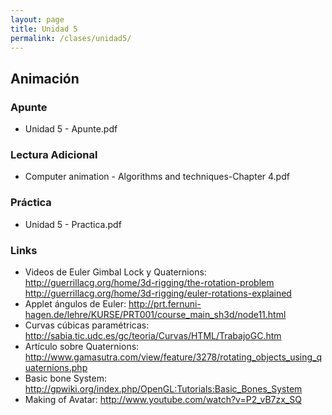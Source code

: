 ```yaml
---
layout: page
title: Unidad 5
permalink: /clases/unidad5/
---
```

## Animación

### Apunte

* Unidad 5 - Apunte.pdf

### Lectura Adicional

* Computer animation - Algorithms and techniques-Chapter 4.pdf

### Práctica

* Unidad 5 - Practica.pdf

### Links

* Videos de Euler Gimbal Lock y Quaternions:
    http://guerrillacg.org/home/3d-rigging/the-rotation-problem
    http://guerrillacg.org/home/3d-rigging/euler-rotations-explained
* Applet ángulos de Euler: http://prt.fernuni-hagen.de/lehre/KURSE/PRT001/course_main_sh3d/node11.html
* Curvas cúbicas paramétricas: http://sabia.tic.udc.es/gc/teoria/Curvas/HTML/TrabajoGC.htm
* Artículo sobre Quaternions: http://www.gamasutra.com/view/feature/3278/rotating_objects_using_quaternions.php
* Basic bone System: http://gpwiki.org/index.php/OpenGL:Tutorials:Basic_Bones_System
* Making of Avatar: http://www.youtube.com/watch?v=P2_vB7zx_SQ
